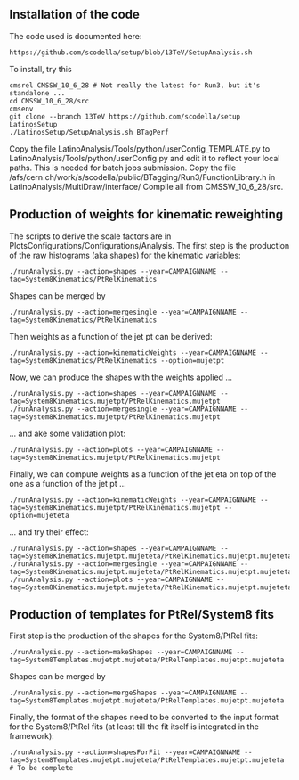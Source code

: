 ## Installation of the code

The code used is documented here:

    https://github.com/scodella/setup/blob/13TeV/SetupAnalysis.sh

To install, try this

    cmsrel CMSSW_10_6_28 # Not really the latest for Run3, but it's standalone ...
    cd CMSSW_10_6_28/src
    cmsenv
    git clone --branch 13TeV https://github.com/scodella/setup LatinosSetup
    ./LatinosSetup/SetupAnalysis.sh BTagPerf

Copy the file LatinoAnalysis/Tools/python/userConfig_TEMPLATE.py to LatinoAnalysis/Tools/python/userConfig.py and edit it to reflect your local paths. This is needed for batch jobs submission.
Copy the file /afs/cern.ch/work/s/scodella/public/BTagging/Run3/FunctionLibrary.h in LatinoAnalysis/MultiDraw/interface/
Compile all from CMSSW_10_6_28/src.

## Production of weights for kinematic reweighting

The scripts to derive the scale factors are in PlotsConfigurations/Configurations/Analysis. 
The first step is the production of the raw histograms (aka shapes) for the kinematic variables:

    ./runAnalysis.py --action=shapes --year=CAMPAIGNNAME --tag=System8Kinematics/PtRelKinematics

Shapes can be merged by

    ./runAnalysis.py --action=mergesingle --year=CAMPAIGNNAME --tag=System8Kinematics/PtRelKinematics

Then weights as a function of the jet pt can be derived:

    ./runAnalysis.py --action=kinematicWeights --year=CAMPAIGNNAME --tag=System8Kinematics/PtRelKinematics --option=mujetpt

Now, we can produce the shapes with the weights applied ...

    ./runAnalysis.py --action=shapes --year=CAMPAIGNNAME --tag=System8Kinematics.mujetpt/PtRelKinematics.mujetpt
    ./runAnalysis.py --action=mergesingle --year=CAMPAIGNNAME --tag=System8Kinematics.mujetpt/PtRelKinematics.mujetpt

... and ake some validation plot:

    ./runAnalysis.py --action=plots --year=CAMPAIGNNAME --tag=System8Kinematics.mujetpt/PtRelKinematics.mujetpt

Finally, we can compute weights as a function of the jet eta on top of the one as a function of the jet pt ...

    ./runAnalysis.py --action=kinematicWeights --year=CAMPAIGNNAME --tag=System8Kinematics.mujetpt/PtRelKinematics.mujetpt --option=mujeteta

... and try their effect:

    ./runAnalysis.py --action=shapes --year=CAMPAIGNNAME --tag=System8Kinematics.mujetpt.mujeteta/PtRelKinematics.mujetpt.mujeteta
    ./runAnalysis.py --action=mergesingle --year=CAMPAIGNNAME --tag=System8Kinematics.mujetpt.mujeteta/PtRelKinematics.mujetpt.mujeteta
    ./runAnalysis.py --action=plots --year=CAMPAIGNNAME --tag=System8Kinematics.mujetpt.mujeteta/PtRelKinematics.mujetpt.mujeteta

## Production of templates for PtRel/System8 fits

First step is the production of the shapes for the System8/PtRel fits:

    ./runAnalysis.py --action=makeShapes --year=CAMPAIGNNAME --tag=System8Templates.mujetpt.mujeteta/PtRelTemplates.mujetpt.mujeteta

Shapes can be merged by

    ./runAnalysis.py --action=mergeShapes --year=CAMPAIGNNAME --tag=System8Templates.mujetpt.mujeteta/PtRelTemplates.mujetpt.mujeteta

Finally, the format of the shapes need to be converted to the input format for the System8/PtRel fits (at least till the fit itself is integrated in the framework): 

    ./runAnalysis.py --action=shapesForFit --year=CAMPAIGNNAME --tag=System8Templates.mujetpt.mujeteta/PtRelTemplates.mujetpt.mujeteta # To be complete

